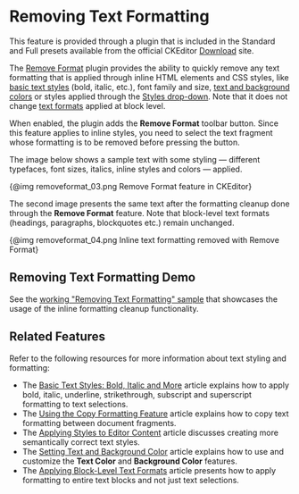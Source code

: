 <!--
Copyright (c) 2003-2016, CKSource - Frederico Knabben. All rights reserved.
For licensing, see LICENSE.md.
-->

# Removing Text Formatting

<p class="requirements">
	This feature is provided through a plugin that is included in the Standard and Full presets available from the official CKEditor <a href="http://ckeditor.com/download">Download</a> site.
</p>

The [Remove Format](http://ckeditor.com/addon/removeformat) plugin provides the ability to quickly remove any text formatting that is applied through inline HTML elements and CSS styles, like [basic text styles](#!/guide/dev_basicstyles) (bold, italic, etc.), font family and size, [text and background colors](#!/guide/dev_colorbutton) or styles applied through the [Styles drop-down](#!/guide/dev_styles). Note that it does not change [text formats](#!/guide/dev_format) applied at block level.

When enabled, the plugin adds the **Remove Format** toolbar button. Since this feature applies to inline styles, you need to select the text fragment whose formatting is to be removed before pressing the button.
 
The image below shows a sample text with some styling &mdash; different typefaces, font sizes, italics, inline styles and colors &mdash; applied.

{@img removeformat_03.png Remove Format feature in CKEditor}

The second image presents the same text after the formatting cleanup done through the **Remove Format** feature. Note that block-level text formats (headings, paragraphs, blockquotes etc.) remain unchanged.

{@img removeformat_04.png Inline text formatting removed with Remove Format}

## Removing Text Formatting Demo 

See the [working "Removing Text Formatting" sample](../samples/removeformat.html) that showcases the usage of the inline formatting cleanup functionality.

## Related Features

Refer to the following resources for more information about text styling and formatting:

* The [Basic Text Styles: Bold, Italic and More](#!/guide/dev_basicstyles) article explains how to apply bold, italic, underline, strikethrough, subscript and superscript formatting to text selections.
* The [Using the Copy Formatting Feature](#!/guide/dev_fcopyformatting) article explains how to copy text formatting between document fragments.
* The [Applying Styles to Editor Content](#!/guide/dev_styles) article discusses creating more semantically correct text styles.
* The [Setting Text and Background Color](#!/guide/dev_colorbutton) article explains how to use and customize the **Text Color** and **Background Color** features.
* The [Applying Block-Level Text Formats](#!/guide/dev_format) article presents how to apply formatting to entire text blocks and not just text selections.
